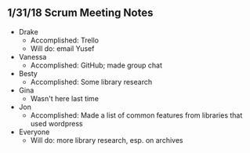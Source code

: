 ## 1/31/18 Scrum Meeting Notes

* Drake
    * Accomplished: Trello
    * Will do: email Yusef
* Vanessa
    * Accomplished: GitHub; made group chat
* Besty
    * Accomplished: Some library research
* Gina
    * Wasn't here last time
* Jon
    * Accomplished: Made a list of common features from libraries that used wordpress
* Everyone
    * Will do: more library research, esp. on archives